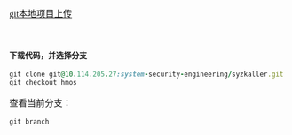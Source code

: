<p style="font-family: SimSun; font-size: 16px;"><a href="https://blog.csdn.net/Natsuago/article/details/145646982" target="_blank">git本地项目上传</a></p>

<p style="text-align: left; font-family: SimSun; font-size: 16px;"><br /></p>

#### 下载代码，并选择分支

```ruby
git clone git@10.114.205.27:system-security-engineering/syzkaller.git
git checkout hmos
```

<p style="text-align: unset; font-family: SimSun; font-size: 16px;">查看当前分支：</p>

```java
git branch
```

<p style="text-align: unset; font-family: SimSun; font-size: 16px;"><br /></p>

<p style="text-align: unset; font-family: SimSun; font-size: 16px;"><br /></p>

<p style="text-align: unset; font-family: SimSun; font-size: 16px;"><br /></p>
